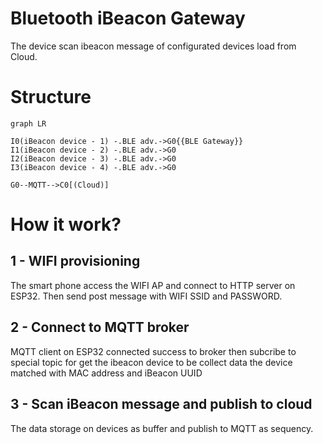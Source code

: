 # Bluetooth iBeacon Gateway

The device scan ibeacon message of configurated devices load from Cloud.

# Structure

```mermaid
graph LR

I0(iBeacon device - 1) -.BLE adv.->G0{{BLE Gateway}}
I1(iBeacon device - 2) -.BLE adv.->G0
I2(iBeacon device - 3) -.BLE adv.->G0
I3(iBeacon device - 4) -.BLE adv.->G0

G0--MQTT-->C0[(Cloud)]
```

# How it work?

## 1 - WIFI provisioning

The smart phone access the WIFI AP and connect to HTTP server on ESP32. Then send post message with WIFI SSID and PASSWORD.

## 2 - Connect to MQTT broker

MQTT client on ESP32 connected success to broker then subcribe to special topic for get the ibeacon device to be collect data the device matched with MAC address and iBeacon UUID

## 3 - Scan iBeacon message and publish to cloud

The data storage on devices as buffer and publish to MQTT as sequency.

